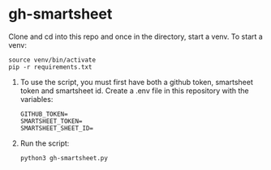 # gh-smartsheet

Clone and cd into this repo and once in the directory, start a venv.
To start a venv:
```
source venv/bin/activate
pip -r requirements.txt
```

1. To use the script, you must first have both a github token, smartsheet token and smartsheet id.
   Create a .env file in this repository with the variables:
   
   ```
   GITHUB_TOKEN=
   SMARTSHEET_TOKEN=
   SMARTSHEET_SHEET_ID=
   ```

2. Run the script:

    ```
    python3 gh-smartsheet.py
    ```